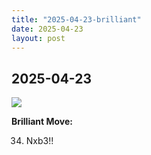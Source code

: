 ```yaml
---
title: "2025-04-23-brilliant"
date: 2025-04-23
layout: post
---
```


## 2025-04-23

![](/RecordMyBrilliancy/images/2025-04-23-brilliant.png)

**Brilliant Move:**

34. Nxb3!!
